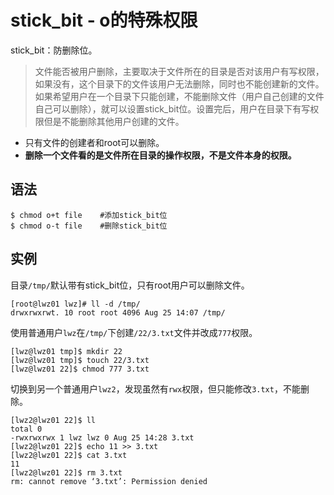# stick_bit - o的特殊权限
stick_bit：防删除位。
>文件能否被用户删除，主要取决于文件所在的目录是否对该用户有写权限，如果没有，这个目录下的文件该用户无法删除，同时也不能创建新的文件。如果希望用户在一个目录下只能创建，不能删除文件（用户自己创建的文件自己可以删除），就可以设置stick_bit位。设置完后，用户在目录下有写权限但是不能删除其他用户创建的文件。

* 只有文件的创建者和root可以删除。
* **删除一个文件看的是文件所在目录的操作权限，不是文件本身的权限。**

## 语法

    $ chmod o+t file    #添加stick_bit位
    $ chmod o-t file    #删除stick_bit位

## 实例

目录`/tmp/`默认带有stick_bit位，只有root用户可以删除文件。
```
[root@lwz01 lwz]# ll -d /tmp/
drwxrwxrwt. 10 root root 4096 Aug 25 14:07 /tmp/
```

使用普通用户`lwz`在`/tmp/`下创建`/22/3.txt`文件并改成`777`权限。
```
[lwz@lwz01 tmp]$ mkdir 22
[lwz@lwz01 tmp]$ touch 22/3.txt
[lwz@lwz01 22]$ chmod 777 3.txt
```

切换到另一个普通用户`lwz2`，发现虽然有`rwx`权限，但只能修改`3.txt`，不能删除。
```
[lwz2@lwz01 22]$ ll
total 0
-rwxrwxrwx 1 lwz lwz 0 Aug 25 14:28 3.txt
[lwz2@lwz01 22]$ echo 11 >> 3.txt 
[lwz2@lwz01 22]$ cat 3.txt 
11
[lwz2@lwz01 22]$ rm 3.txt 
rm: cannot remove ‘3.txt’: Permission denied
```

